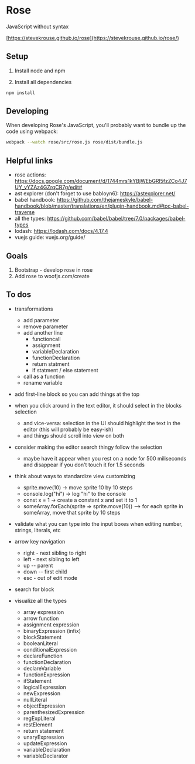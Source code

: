 # Rose

JavaScript without syntax 

[https://stevekrouse.github.io/rose](https://stevekrouse.github.io/rose/)

## Setup

1. Install node and npm

2. Install all dependencies

```bash
npm install
```

## Developing

When developing Rose's JavaScript, you'll probably want to bundle up the code using webpack:

```bash
webpack --watch rose/src/rose.js rose/dist/bundle.js          
```

## Helpful links

- rose actions: https://docs.google.com/document/d/1744mrs1kYBjWEbGRl5fzZCo4J7UY_vYZAz4GZrqCR7g/edit#
- ast explorer (don't forget to use babloyn6): https://astexplorer.net/
- babel handbook: https://github.com/thejameskyle/babel-handbook/blob/master/translations/en/plugin-handbook.md#toc-babel-traverse
- all the types: https://github.com/babel/babel/tree/7.0/packages/babel-types
- lodash: https://lodash.com/docs/4.17.4
- vuejs guide: vuejs.org/guide/

## Goals

1. Bootstrap - develop rose in rose
2. Add rose to woofjs.com/create

## To dos

- transformations
  - add parameter
  - remove parameter
  - add another line
    - functioncall
    - assignment
    - variableDeclaration
    - functionDeclaration
    - return statment
    - if statment / else statement
  - call as a function
  - rename variable  

- add first-line block so you can add things at the top 

- when you click around in the text editor, it should select in the blocks selection
  - and vice-versa: selection in the UI should highlight the text in the editor (this will probably be easy-ish)
  - and things should scroll into view on both

- consider making the editor search thingy follow the selection
  - maybe have it appear when you rest on a node for 500 miliseconds and disappear if you don't touch it for 1.5 seconds

- think about ways to standardize view customizing
  - sprite.move(10) -> move sprite 10 by 10 steps
  - console.log("hi") -> log "hi" to the console
  - const x = 1 -> create a constant x and set it to 1
  - someArray.forEach(sprite => sprite.move(10)) --> for each sprite in someArray, move that sprite by 10 steps

- validate what you can type into the input boxes when editing number, strings, literals, etc

- arrow key navigation
  - right - next sibling to right
  - left - next sibling to left
  - up -- parent
  - down -- first child
  - esc - out of edit mode
 
- search for block

- visualize all the types
  - array expression
  - arrow function
  - assignment expression
  - binaryExpression (infix)
  - blockStatement
  - booleanLiteral
  - conditionalExpression
  - declareFunction 
  - functionDeclaration
  - declareVariable
  - functionExpression
  - ifStatement
  - logicalExpression
  - newExpression
  - nullLiteral
  - objectExpression
  - parenthesizedExpression
  - regExpLiteral
  - restElement
  - return statement
  - unaryExpression
  - updateExpression 
  - variableDeclaration
  - variableDeclarator 




